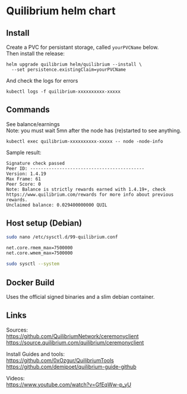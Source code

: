 # Quilibrium helm chart

## Install

Create a PVC for persistant storage, called `yourPVCName` below.  
Then install the release:
```shell
helm upgrade quilibrium helm/quilibrium --install \
  --set persistence.existingClaim=yourPVCName
```

And check the logs for errors  
```shell
kubectl logs -f quilibrium-xxxxxxxxxx-xxxxx
```

## Commands

See balance/earnings  
Note: you must wait 5mn after the node has (re)started to see anything.  
```shell
kubectl exec quilibrium-xxxxxxxxxx-xxxxx -- node -node-info
```

Sample result:  
```text
Signature check passed
Peer ID: -------------------------------------------
Version: 1.4.19
Max Frame: 61
Peer Score: 0
Note: Balance is strictly rewards earned with 1.4.19+, check https://www.quilibrium.com/rewards for more info about previous rewards.
Unclaimed balance: 0.029400000000 QUIL
```

## Host setup (Debian)

```bash
sudo nano /etc/sysctl.d/99-quilibrium.conf

net.core.rmem_max=7500000
net.core.wmem_max=7500000

sudo sysctl --system
```

## Docker Build
Uses the official signed binaries and a slim debian container.

## Links

Sources:  
https://github.com/QuilibriumNetwork/ceremonyclient
https://source.quilibrium.com/quilibrium/ceremonyclient

Install Guides and tools:  
https://github.com/0xOzgur/QuilibriumTools
https://github.com/demipoet/quilibrium-guide-github

Videos:  
https://www.youtube.com/watch?v=GfEqWw-p_yU
